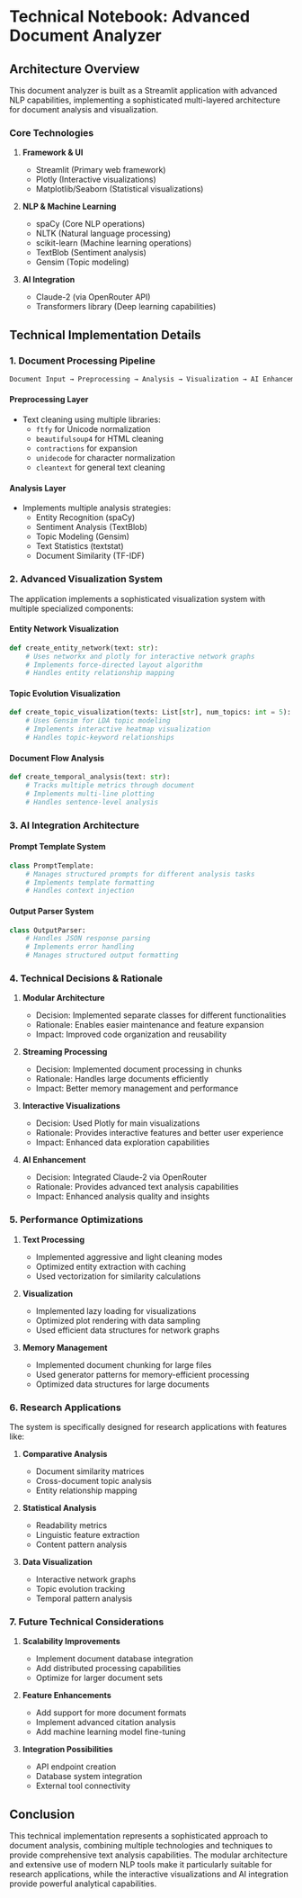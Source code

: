 # Technical Notebook: Advanced Document Analyzer

## Architecture Overview

This document analyzer is built as a Streamlit application with advanced NLP capabilities, implementing a sophisticated multi-layered architecture for document analysis and visualization.

### Core Technologies

1. **Framework & UI**
   - Streamlit (Primary web framework)
   - Plotly (Interactive visualizations)
   - Matplotlib/Seaborn (Statistical visualizations)

2. **NLP & Machine Learning**
   - spaCy (Core NLP operations)
   - NLTK (Natural language processing)
   - scikit-learn (Machine learning operations)
   - TextBlob (Sentiment analysis)
   - Gensim (Topic modeling)

3. **AI Integration**
   - Claude-2 (via OpenRouter API)
   - Transformers library (Deep learning capabilities)

## Technical Implementation Details

### 1. Document Processing Pipeline

```python
Document Input → Preprocessing → Analysis → Visualization → AI Enhancement
```

#### Preprocessing Layer
- Text cleaning using multiple libraries:
  - `ftfy` for Unicode normalization
  - `beautifulsoup4` for HTML cleaning
  - `contractions` for expansion
  - `unidecode` for character normalization
  - `cleantext` for general text cleaning

#### Analysis Layer
- Implements multiple analysis strategies:
  - Entity Recognition (spaCy)
  - Sentiment Analysis (TextBlob)
  - Topic Modeling (Gensim)
  - Text Statistics (textstat)
  - Document Similarity (TF-IDF)

### 2. Advanced Visualization System

The application implements a sophisticated visualization system with multiple specialized components:

#### Entity Network Visualization
```python
def create_entity_network(text: str):
    # Uses networkx and plotly for interactive network graphs
    # Implements force-directed layout algorithm
    # Handles entity relationship mapping
```

#### Topic Evolution Visualization
```python
def create_topic_visualization(texts: List[str], num_topics: int = 5):
    # Uses Gensim for LDA topic modeling
    # Implements interactive heatmap visualization
    # Handles topic-keyword relationships
```

#### Document Flow Analysis
```python
def create_temporal_analysis(text: str):
    # Tracks multiple metrics through document
    # Implements multi-line plotting
    # Handles sentence-level analysis
```

### 3. AI Integration Architecture

#### Prompt Template System
```python
class PromptTemplate:
    # Manages structured prompts for different analysis tasks
    # Implements template formatting
    # Handles context injection
```

#### Output Parser System
```python
class OutputParser:
    # Handles JSON response parsing
    # Implements error handling
    # Manages structured output formatting
```

### 4. Technical Decisions & Rationale

1. **Modular Architecture**
   - Decision: Implemented separate classes for different functionalities
   - Rationale: Enables easier maintenance and feature expansion
   - Impact: Improved code organization and reusability

2. **Streaming Processing**
   - Decision: Implemented document processing in chunks
   - Rationale: Handles large documents efficiently
   - Impact: Better memory management and performance

3. **Interactive Visualizations**
   - Decision: Used Plotly for main visualizations
   - Rationale: Provides interactive features and better user experience
   - Impact: Enhanced data exploration capabilities

4. **AI Enhancement**
   - Decision: Integrated Claude-2 via OpenRouter
   - Rationale: Provides advanced text analysis capabilities
   - Impact: Enhanced analysis quality and insights

### 5. Performance Optimizations

1. **Text Processing**
   - Implemented aggressive and light cleaning modes
   - Optimized entity extraction with caching
   - Used vectorization for similarity calculations

2. **Visualization**
   - Implemented lazy loading for visualizations
   - Optimized plot rendering with data sampling
   - Used efficient data structures for network graphs

3. **Memory Management**
   - Implemented document chunking for large files
   - Used generator patterns for memory-efficient processing
   - Optimized data structures for large documents

### 6. Research Applications

The system is specifically designed for research applications with features like:

1. **Comparative Analysis**
   - Document similarity matrices
   - Cross-document topic analysis
   - Entity relationship mapping

2. **Statistical Analysis**
   - Readability metrics
   - Linguistic feature extraction
   - Content pattern analysis

3. **Data Visualization**
   - Interactive network graphs
   - Topic evolution tracking
   - Temporal pattern analysis

### 7. Future Technical Considerations

1. **Scalability Improvements**
   - Implement document database integration
   - Add distributed processing capabilities
   - Optimize for larger document sets

2. **Feature Enhancements**
   - Add support for more document formats
   - Implement advanced citation analysis
   - Add machine learning model fine-tuning

3. **Integration Possibilities**
   - API endpoint creation
   - Database system integration
   - External tool connectivity

## Conclusion

This technical implementation represents a sophisticated approach to document analysis, combining multiple technologies and techniques to provide comprehensive text analysis capabilities. The modular architecture and extensive use of modern NLP tools make it particularly suitable for research applications, while the interactive visualizations and AI integration provide powerful analytical capabilities.
